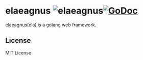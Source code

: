 # elaeagnus ![elaeagnus](https://rawgithub.com/elago/ela/master/etc/elaeagnus_thumb.png)[![GoDoc](https://godoc.org/github.com/elago/ela?status.svg)](https://godoc.org/github.com/elago/ela)

elaeagnus(ela) is a golang web framework.

## License

MIT License
